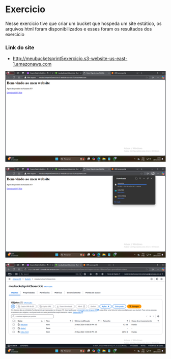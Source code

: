 # **Exercicio** 

Nesse exercicio tive que criar um bucket que hospeda um site estático, os arquivos html foram disponibilizados e esses foram os resultados dos exercicio 

### **Link do site** 
- http://meubucketsprint5exercicio.s3-website-us-east-1.amazonaws.com 

![Imagem](../Evidencias/Site_estatico.png) 

![Imagem](../Evidencias/Site_estatico_funcionando.png) 

![Imagem](../Evidencias/Imagem_Objetos_bucket.png) 